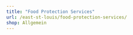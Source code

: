 ```yaml
---
title: "Food Protection Services"
url: /east-st-louis/food-protection-services/
shop: Allgemein
---
```

